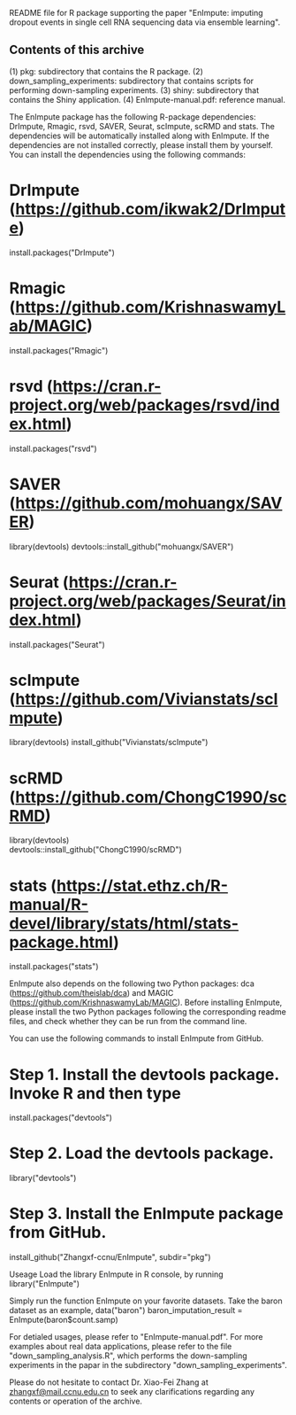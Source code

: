 README file for R package supporting the paper "EnImpute: imputing dropout events in single cell RNA sequencing data via ensemble learning".


Contents of this archive
------------------------
(1) pkg: subdirectory that contains the R package.
(2) down_sampling_experiments: subdirectory that contains scripts for performing down-sampling experiments.
(3) shiny: subdirectory that contains the Shiny application.
(4) EnImpute-manual.pdf: reference manual.


The EnImpute package has the following R-package dependencies: DrImpute, Rmagic, rsvd, SAVER, Seurat, scImpute, scRMD and stats. The dependencies will be automatically installed along with EnImpute. If the dependencies are not installed correctly, please install them by yourself. You can install the dependencies using the following commands:

# DrImpute (https://github.com/ikwak2/DrImpute)
install.packages("DrImpute")

# Rmagic (https://github.com/KrishnaswamyLab/MAGIC)
install.packages("Rmagic")

# rsvd (https://cran.r-project.org/web/packages/rsvd/index.html)
install.packages("rsvd")

# SAVER (https://github.com/mohuangx/SAVER)
library(devtools)
devtools::install_github("mohuangx/SAVER")

# Seurat (https://cran.r-project.org/web/packages/Seurat/index.html)
install.packages("Seurat")

# scImpute (https://github.com/Vivianstats/scImpute)
library(devtools)
install_github("Vivianstats/scImpute")

# scRMD (https://github.com/ChongC1990/scRMD)
library(devtools)           
devtools::install_github("ChongC1990/scRMD")

# stats (https://stat.ethz.ch/R-manual/R-devel/library/stats/html/stats-package.html)
install.packages("stats")

EnImpute also depends on the following two Python packages: dca (https://github.com/theislab/dca) and MAGIC (https://github.com/KrishnaswamyLab/MAGIC). Before installing EnImpute,  please install the two Python packages following the corresponding readme files, and check whether they can be run from the command line.

You can use the following commands to install EnImpute from GitHub.

# Step 1. Install the devtools package. Invoke R and then type
    
install.packages("devtools")

# Step 2. Load the devtools package.
    
library("devtools")

# Step 3. Install the EnImpute package from GitHub.
    
install_github("Zhangxf-ccnu/EnImpute", subdir="pkg")


Useage
Load the library EnImpute in R console, by running
library("EnImpute") 

Simply run the function EnImpute on your favorite datasets. Take the baron dataset as an example,
data("baron")
baron_imputation_result = EnImpute(baron$count.samp)

For detialed usages, please refer to "EnImpute-manual.pdf". For more examples about real data applications, please refer to the file "down_sampling_analysis.R", which performs the down-sampling experiments in the papar in the subdirectory "down_sampling_experiments".

Please do not hesitate to contact Dr. Xiao-Fei Zhang at zhangxf@mail.ccnu.edu.cn to  seek any clarifications regarding any contents or operation of the archive.
